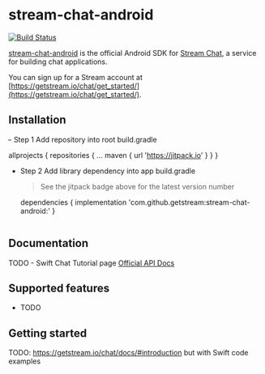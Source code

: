 # stream-chat-android

[![Build Status](https://travis-ci.com/GetStream/stream-chat-android.svg?branch=master)](https://travis-ci.com/GetStream/stream-chat-android)

[stream-chat-android](https://github.com/GetStream/stream-chat-android) is the official Android SDK for [Stream Chat](https://getstream.io/chat), a service for building chat applications.

You can sign up for a Stream account at [https://getstream.io/chat/get_started/](https://getstream.io/chat/get_started/).

## Installation

ּּּּ- Step 1 Add repository into root build.gradle

  allprojects {
      repositories {
      ...
      maven {
          url 'https://jitpack.io' }
      }
  }
 
- Step 2 Add library dependency into app build.gradle
 
  > See the jitpack badge above for the latest version number
  
  dependencies {
    implementation 'com.github.getstream:stream-chat-android:<latest-version>'
  }
  
```bash
```

## Documentation

TODO - Swift Chat Tutorial page
[Official API Docs](https://getstream.io/chat/docs)

## Supported features

- TODO 

## Getting started


TODO: https://getstream.io/chat/docs/#introduction but with Swift code examples
